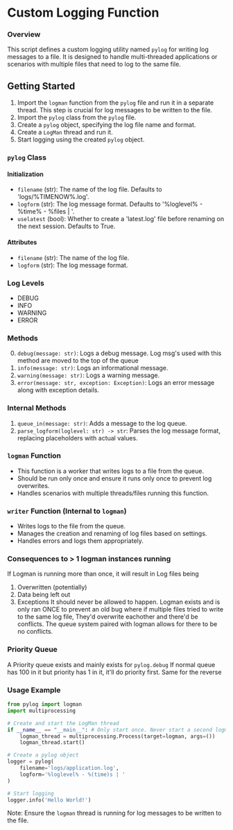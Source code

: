 # Custom Logging Function

### Overview
This script defines a custom logging utility named `pylog` for writing log messages to a file. It is designed to handle multi-threaded applications or scenarios with multiple files that need to log to the same file.

## Getting Started
1. Import the `logman` function from the `pylog` file and run it in a separate thread. This step is crucial for log messages to be written to the file.
2. Import the `pylog` class from the `pylog` file.
3. Create a `pylog` object, specifying the log file name and format.
4. Create a `LogMan` thread and run it.
5. Start logging using the created `pylog` object.

### `pylog` Class
#### Initialization
- `filename` (str): The name of the log file. Defaults to 'logs/%TIMENOW%.log'.
- `logform` (str): The log message format. Defaults to '%loglevel% - %time% - %files | '.
- `uselatest` (bool): Whether to create a 'latest.log' file before renaming on the next session. Defaults to True.

#### Attributes
- `filename` (str): The name of the log file.
- `logform` (str): The log message format.

### Log Levels
- DEBUG
- INFO
- WARNING
- ERROR

### Methods
0. `debug(message: str)`: Logs a debug message. Log msg's used with this method are moved to the top of the queue
1. `info(message: str)`: Logs an informational message.
2. `warning(message: str)`: Logs a warning message.
3. `error(message: str, exception: Exception)`: Logs an error message along with exception details.

### Internal Methods
1. `queue_in(message: str)`: Adds a message to the log queue.
2. `parse_logform(loglevel: str) -> str`: Parses the log message format, replacing placeholders with actual values.

### `logman` Function
- This function is a worker that writes logs to a file from the queue.
- Should be run only once and ensure it runs only once to prevent log overwrites.
- Handles scenarios with multiple threads/files running this function.

### `writer` Function (Internal to `logman`)
- Writes logs to the file from the queue.
- Manages the creation and renaming of log files based on settings.
- Handles errors and logs them appropriately.

### Consequences to > 1 logman instances running
If Logman is running more than once, it will result in Log files being
1. Overwritten (potentially)
2. Data being left out
3. Exceptions
It should never be allowed to happen.
Logman exists and is only ran ONCE to prevent an old bug where if multiple files
tried to write to the same log file, They'd overwrite eachother and there'd be conflicts.
The queue system paired with logman allows for there to be no conflicts.

### Priority Queue
A Priority queue exists and mainly exists for `pylog.debug`
If normal queue has 100 in it but priority has 1 in it, it'll do priority first.
Same for the reverse

### Usage Example
```python
from pylog import logman
import multiprocessing

# Create and start the LogMan thread
if __name__ == "__main__": # Only start once. Never start a second logman.
    logman_thread = multiprocessing.Process(target=logman, args=())
    logman_thread.start()

# Create a pylog object
logger = pylog(
    filename='logs/application.log',
    logform='%loglevel% - %(time)s | '
)

# Start logging
logger.info('Hello World!')
```

Note: Ensure the `logman` thread is running for log messages to be written to the file.